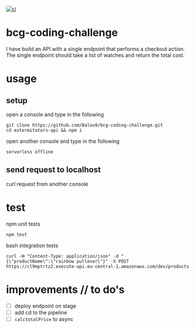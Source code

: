 [![ci](https://github.com/Balou9/bcg-coding-challenge/workflows/ci/badge.svg)](https://github.com/Balou9/bcg-coding-challenge/actions)


# bcg-coding-challenge

I have build an API with a single endpoint that performs a
checkout action. The single endpoint should take a list of watches and return the total cost.

# usage
## setup
open a console and type in the following
```
git clone https://github.com/Balou9/bcg-coding-challenge.git  
cd extermitators-api && npm i  
```
open another console and type in the following
```
serverless offline
```

## send request to localhost
curl request from another console

# test
npm unit tests  
```
npm test
```
bash integration tests

```
curl -H "Content-Type: application/json" -d "{\"productName\":\"rainbow pullover\"}" -X POST https://cl9mptrtz2.execute-api.eu-central-1.amazonaws.com/dev/products

```

# improvements // to do's

- [ ] deploy endpoint on stage
- [ ] add cd to the pipeline
- [ ] `calctotalPrice` to async

